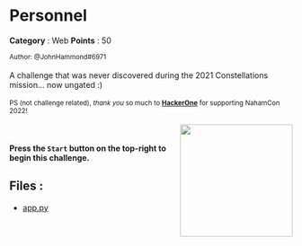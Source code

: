 # Personnel

**Category** : Web
**Points** : 50

<small>Author: @JohnHammond#6971</small><br><br>A challenge that was never discovered during the 2021 Constellations mission... now ungated :)  <br><br> <small>PS (not challenge related), <i>thank you</i> so much to <b><a href="https://www.hackerone.com/">HackerOne</a></b> for supporting NahamCon 2022!</small><br><br> <img class="img-fluid" width="200px" style="float: right" src="https://johnhammond.org/static/misc/hackerone.png"> <br><br> <b>Press the <code>Start</code> button on the top-right to begin this challenge.</b>


## Files : 
 - [app.py](./app.py)


